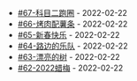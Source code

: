 * [#67-科目二跑圈](https://github.com/tw93/weekly/tree/main/md/%2367-%E7%A7%91%E7%9B%AE%E4%BA%8C%E8%B7%91%E5%9C%88.md) - 2022-02-22
* [#66-烤肉配薯条](https://github.com/tw93/weekly/tree/main/md/%2366-%E7%83%A4%E8%82%89%E9%85%8D%E8%96%AF%E6%9D%A1.md) - 2022-02-22
* [#65-新春快乐](https://github.com/tw93/weekly/tree/main/md/%2365-%E6%96%B0%E6%98%A5%E5%BF%AB%E4%B9%90.md) - 2022-02-22
* [#64-路边的乐队](https://github.com/tw93/weekly/tree/main/md/%2364-%E8%B7%AF%E8%BE%B9%E7%9A%84%E4%B9%90%E9%98%9F.md) - 2022-02-22
* [#63-漂亮的树](https://github.com/tw93/weekly/tree/main/md/%2363-%E6%BC%82%E4%BA%AE%E7%9A%84%E6%A0%91.md) - 2022-02-22
* [#62-2022蜡梅](https://github.com/tw93/weekly/tree/main/md/%2362-2022%E8%9C%A1%E6%A2%85.md) - 2022-02-22
